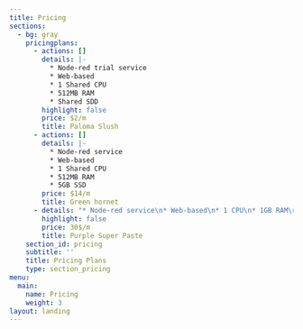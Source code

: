 ```yaml
---
title: Pricing
sections:
  - bg: gray
    pricingplans:
      - actions: []
        details: |-
          * Node-red trial service
          * Web-based
          * 1 Shared CPU
          * 512MB RAM
          * Shared SDD
        highlight: false
        price: $2/m
        title: Paloma Slush
      - actions: []
        details: |-
          * Node-red service
          * Web-based
          * 1 Shared CPU
          * 512MB RAM
          * 5GB SSD
        price: $14/m
        title: Green hornet
      - details: "* Node-red service\n* Web-based\n* 1 CPU\n* 1GB RAM\r\n* 5GB SSD"
        highlight: false
        price: 30$/m
        title: Purple Super Paste
    section_id: pricing
    subtitle: ''
    title: Pricing Plans
    type: section_pricing
menu:
  main:
    name: Pricing
    weight: 3
layout: landing
---
```


